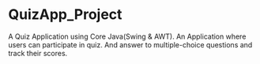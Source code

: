 # QuizApp_Project
A Quiz Application using Core Java(Swing & AWT). An Application where users can participate in quiz. And answer to multiple-choice questions and track their scores.
